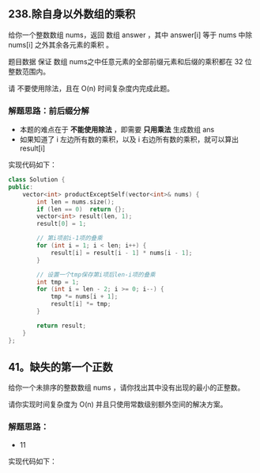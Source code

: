 ## 238.除自身以外数组的乘积

给你一个整数数组 nums，返回 数组 answer ，其中 answer[i] 等于 nums 中除 nums[i] 之外其余各元素的乘积 。

题目数据 保证 数组 nums之中任意元素的全部前缀元素和后缀的乘积都在  32 位 整数范围内。

请 不要使用除法，且在 O(n) 时间复杂度内完成此题。

### 解题思路：前后缀分解

- 本题的难点在于 **不能使用除法** ，即需要 **只用乘法** 生成数组 ans
- 如果知道了 i 左边所有数的乘积，以及 i 右边所有数的乘积，就可以算出 result[i]

实现代码如下：

```c++
class Solution {
public:
    vector<int> productExceptSelf(vector<int>& nums) {
        int len = nums.size();
        if (len == 0)  return {};
        vector<int> result(len, 1);
        result[0] = 1;

        // 第i项前i-1项的叠乘
        for (int i = 1; i < len; i++) {
            result[i] = result[i - 1] * nums[i - 1];
        }

        // 设置一个tmp保存第i项后len-i项的叠乘
        int tmp = 1;
        for (int i = len - 2; i >= 0; i--) {
            tmp *= nums[i + 1];
            result[i] *= tmp;
        }

        return result;
    }
};
```

## 41。缺失的第一个正数

给你一个未排序的整数数组 nums ，请你找出其中没有出现的最小的正整数。

请你实现时间复杂度为 O(n) 并且只使用常数级别额外空间的解决方案。

### 解题思路：

- 11

实现代码如下：

```c++

```
